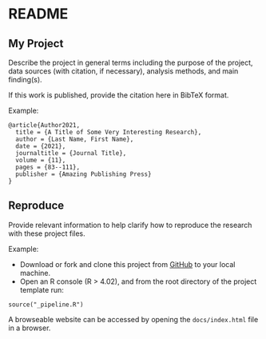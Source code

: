 # README

## My Project

Describe the project in general terms including the purpose of the project, data sources (with citation, if necessary), analysis methods, and main finding(s). 

If this work is published, provide the citation here in BibTeX format.

Example: 

```
@article{Author2021,
  title = {A Title of Some Very Interesting Research},
  author = {Last Name, First Name},
  date = {2021},
  journaltitle = {Journal Title},
  volume = {11},
  pages = {83--111},
  publisher = {Amazing Publishing Press}
}
```

## Reproduce

Provide relevant information to help clarify how to reproduce the research with these project files.

Example: 

- Download or fork and clone this project from [GitHub](https://github.com/jerid-francom/project_francom) to your local machine. 
- Open an R console (R > 4.02), and from the root directory of the project template run:

```
source("_pipeline.R")
```

A browseable website can be accessed by opening the `docs/index.html` file in a browser.
